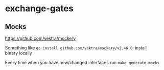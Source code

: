 # exchange-gates

## Mocks

https://github.com/vektra/mockery  

Something like `go install github.com/vektra/mockery/v2.46.0`: install binary locally  

Every time when you have new/changed interfaces run `make generate-mocks`  